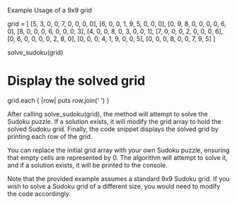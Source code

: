 Example Usage of a 9x9 grid

grid = [
  [5, 3, 0, 0, 7, 0, 0, 0, 0],
  [6, 0, 0, 1, 9, 5, 0, 0, 0],
  [0, 9, 8, 0, 0, 0, 0, 6, 0],
  [8, 0, 0, 0, 6, 0, 0, 0, 3],
  [4, 0, 0, 8, 0, 3, 0, 0, 1],
  [7, 0, 0, 0, 2, 0, 0, 0, 6],
  [0, 6, 0, 0, 0, 0, 2, 8, 0],
  [0, 0, 0, 4, 1, 9, 0, 0, 5],
  [0, 0, 0, 8, 0, 0, 7, 9, 5]
]

solve_sudoku(grid)

# Display the solved grid
grid.each { |row| puts row.join(' ') }

After calling solve_sudoku(grid), the method will attempt to solve the Sudoku puzzle. If a solution exists, it will modify the grid array to hold the solved Sudoku grid. Finally, the code snippet displays the solved grid by printing each row of the grid.

You can replace the initial grid array with your own Sudoku puzzle, ensuring that empty cells are represented by 0. The algorithm will attempt to solve it, and if a solution exists, it will be printed to the console.

Note that the provided example assumes a standard 9x9 Sudoku grid. If you wish to solve a Sudoku grid of a different size, you would need to modify the code accordingly.

